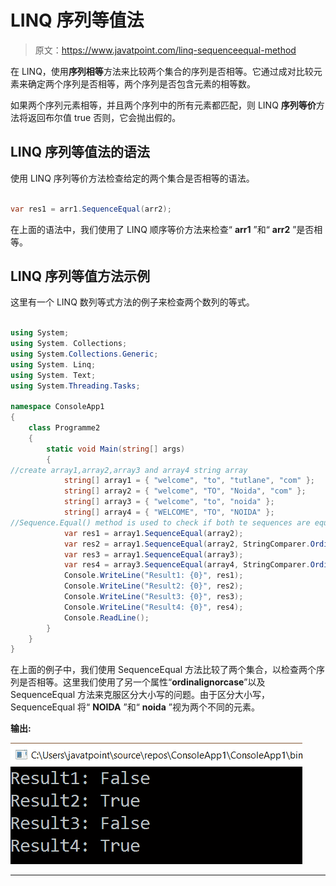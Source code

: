 # LINQ 序列等值法

> 原文：<https://www.javatpoint.com/linq-sequenceequal-method>

在 LINQ，使用**序列相等**方法来比较两个集合的序列是否相等。它通过成对比较元素来确定两个序列是否相等，两个序列是否包含元素的相等数。

如果两个序列元素相等，并且两个序列中的所有元素都匹配，则 LINQ **序列等价**方法将返回布尔值 true 否则，它会抛出假的。

## LINQ 序列等值法的语法

使用 LINQ 序列等价方法检查给定的两个集合是否相等的语法。

```cs

var res1 = arr1.SequenceEqual(arr2);

```

在上面的语法中，我们使用了 LINQ 顺序等价方法来检查“ **arr1** ”和“ **arr2** ”是否相等。

## LINQ 序列等值方法示例

这里有一个 LINQ 数列等式方法的例子来检查两个数列的等式。

```cs

using System;
using System. Collections;
using System.Collections.Generic;
using System. Linq;
using System. Text;
using System.Threading.Tasks;

namespace ConsoleApp1
{
    class Programme2
    {
        static void Main(string[] args)
        {
//create array1,array2,array3 and array4 string array
            string[] array1 = { "welcome", "to", "tutlane", "com" };
            string[] array2 = { "welcome", "TO", "Noida", "com" };
            string[] array3 = { "welcome", "to", "noida" };
            string[] array4 = { "WELCOME", "TO", "NOIDA" };
//Sequence.Equal() method is used to check if both te sequences are equal or not
            var res1 = array1.SequenceEqual(array2);
            var res2 = array1.SequenceEqual(array2, StringComparer.OrdinalIgnoreCase);
            var res3 = array1.SequenceEqual(array3);
            var res4 = array3.SequenceEqual(array4, StringComparer.OrdinalIgnoreCase);
            Console.WriteLine("Result1: {0}", res1);
            Console.WriteLine("Result2: {0}", res2);
            Console.WriteLine("Result3: {0}", res3);
            Console.WriteLine("Result4: {0}", res4);
            Console.ReadLine();
        }
    }
}

```

在上面的例子中，我们使用 SequenceEqual 方法比较了两个集合，以检查两个序列是否相等。这里我们使用了另一个属性“**ordinalignorcase**”以及 SequenceEqual 方法来克服区分大小写的问题。由于区分大小写，SequenceEqual 将“ **NOIDA** ”和“ **noida** ”视为两个不同的元素。

**输出:**

![LINQ SequenceEqual() Method](img/b50ec5bf8da4724bdb21c7d060a04818.png)

* * *